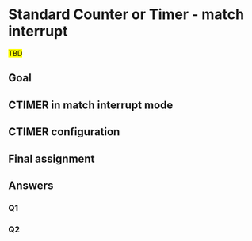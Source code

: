 # Standard Counter or Timer - match interrupt

<mark>TBD</mark>

## Goal

## CTIMER in match interrupt mode


## CTIMER configuration


## Final assignment

## Answers

### Q1
 
### Q2
